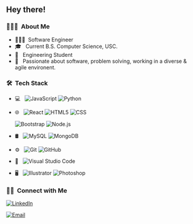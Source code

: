 

<h2> Hey there!</h2>

<h3> 👨🏻‍💻 &nbsp;About Me </h3>

- 🧑🏻‍💻&nbsp; Software Engineer
- 🎓 &nbsp; Current B.S. Computer Science, USC.
- 💼 &nbsp; Engineering Student
- 🌱 &nbsp; Passionate about software, problem solving, working in a diverse & agile environent.


<h3> 🛠 &nbsp;Tech Stack</h3>

- 💻 &nbsp;
  ![JavaScript](https://img.shields.io/badge/-JavaScript-333333?style=flat&logo=javascript)
  ![Python](https://img.shields.io/badge/-Python-333333?style=flat&logo=python)
 
- 🌐 &nbsp;
  ![React](https://img.shields.io/badge/-React-333333?style=flat&logo=react)
  ![HTML5](https://img.shields.io/badge/-HTML5-333333?style=flat&logo=HTML5)
  ![CSS](https://img.shields.io/badge/-CSS-333333?style=flat&logo=CSS3&logoColor=1572B6)
  
  ![Bootstrap](https://img.shields.io/badge/-Bootstrap-333333?style=flat&logo=bootstrap&logoColor=563D7C)
  ![Node.js](https://img.shields.io/badge/-Node.js-333333?style=flat&logo=node.js)

- 🛢 &nbsp;
  ![MySQL](https://img.shields.io/badge/-MySQL-333333?style=flat&logo=mysql)
  ![MongoDB](https://img.shields.io/badge/-MongoDB-333333?style=flat&logo=mongodb)
- ⚙️ &nbsp;
  ![Git](https://img.shields.io/badge/-Git-333333?style=flat&logo=git)
  ![GitHub](https://img.shields.io/badge/-GitHub-333333?style=flat&logo=github)
  
- 🔧 &nbsp;
  ![Visual Studio Code](https://img.shields.io/badge/-Visual%20Studio%20Code-333333?style=flat&logo=visual-studio-code&logoColor=007ACC)

- 🖥 &nbsp;
  ![Illustrator](https://img.shields.io/badge/-Illustrator-333333?style=flat&logo=adobe-illustrator)
  ![Photoshop](https://img.shields.io/badge/-Photoshop-333333?style=flat&logo=adobe-photoshop)
 


<h3> 🤝🏻 &nbsp;Connect with Me </h3>

<p align="center">

<a href="https://www.linkedin.com/in/richardqge/"><img alt="LinkedIn" src="https://img.shields.io/badge/LinkedIn-Roy%20R%20Ge-blue?style=flat-square&logo=linkedin"></a>

<a href="qge@usc.edu"><img alt="Email" src="https://img.shields.io/badge/Email-royge@usc.edu-blue?style=flat-square&logo=gmail"></a>
</p>

